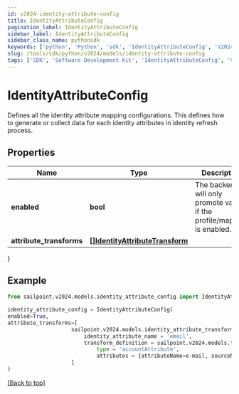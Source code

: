 ```yaml
---
id: v2024-identity-attribute-config
title: IdentityAttributeConfig
pagination_label: IdentityAttributeConfig
sidebar_label: IdentityAttributeConfig
sidebar_class_name: pythonsdk
keywords: ['python', 'Python', 'sdk', 'IdentityAttributeConfig', 'V2024IdentityAttributeConfig'] 
slug: /tools/sdk/python/v2024/models/identity-attribute-config
tags: ['SDK', 'Software Development Kit', 'IdentityAttributeConfig', 'V2024IdentityAttributeConfig']
---
```


# IdentityAttributeConfig

Defines all the identity attribute mapping configurations. This defines how to generate or collect data for each identity attributes in identity refresh process.

## Properties

Name | Type | Description | Notes
------------ | ------------- | ------------- | -------------
**enabled** | **bool** | The backend will only promote values if the profile/mapping is enabled. | [optional] [default to False]
**attribute_transforms** | [**[]IdentityAttributeTransform**](identity-attribute-transform) |  | [optional] 
}

## Example

```python
from sailpoint.v2024.models.identity_attribute_config import IdentityAttributeConfig

identity_attribute_config = IdentityAttributeConfig(
enabled=True,
attribute_transforms=[
                    sailpoint.v2024.models.identity_attribute_transform.IdentityAttributeTransform(
                        identity_attribute_name = 'email', 
                        transform_definition = sailpoint.v2024.models.transform_definition.TransformDefinition(
                            type = 'accountAttribute', 
                            attributes = {attributeName=e-mail, sourceName=MySource, sourceId=2c9180877a826e68017a8c0b03da1a53}, ), )
                    ]
)

```
[[Back to top]](#) 

